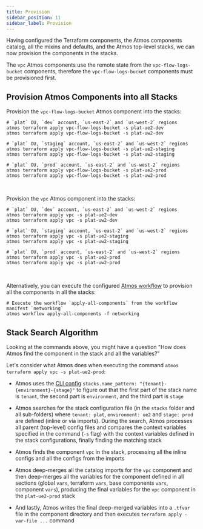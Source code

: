 ```yaml
---
title: Provision
sidebar_position: 11
sidebar_label: Provision
---
```


Having configured the Terraform components, the Atmos components catalog, all the mixins and defaults, and the Atmos top-level stacks, we can now
provision the components in the stacks.

The `vpc` Atmos components use the remote state from the `vpc-flow-logs-bucket` components, therefore the `vpc-flow-logs-bucket` components must
be provisioned first.

## Provision Atmos Components into all Stacks

Provision the `vpc-flow-logs-bucket` Atmos component into the stacks:

```shell
# `plat` OU, `dev` account, `us-east-2` and `us-west-2` regions
atmos terraform apply vpc-flow-logs-bucket -s plat-ue2-dev
atmos terraform apply vpc-flow-logs-bucket -s plat-uw2-dev

# `plat` OU, `staging` account, `us-east-2` and `us-west-2` regions
atmos terraform apply vpc-flow-logs-bucket -s plat-ue2-staging
atmos terraform apply vpc-flow-logs-bucket -s plat-uw2-staging

# `plat` OU, `prod` account, `us-east-2` and `us-west-2` regions
atmos terraform apply vpc-flow-logs-bucket -s plat-ue2-prod
atmos terraform apply vpc-flow-logs-bucket -s plat-uw2-prod
```

<br/>

Provision the `vpc` Atmos component into the stacks:

```shell
# `plat` OU, `dev` account, `us-east-2` and `us-west-2` regions
atmos terraform apply vpc -s plat-ue2-dev
atmos terraform apply vpc -s plat-uw2-dev

# `plat` OU, `staging` account, `us-east-2` and `us-west-2` regions
atmos terraform apply vpc -s plat-ue2-staging
atmos terraform apply vpc -s plat-uw2-staging

# `plat` OU, `prod` account, `us-east-2` and `us-west-2` regions
atmos terraform apply vpc -s plat-ue2-prod
atmos terraform apply vpc -s plat-uw2-prod
```

<br/>

Alternatively, you can execute the configured [Atmos workflow](/quick-start/advanced/create-workflows) to provision all the components in all the stacks:

```shell
# Execute the workflow `apply-all-components` from the workflow manifest `networking`
atmos workflow apply-all-components -f networking
```

## Stack Search Algorithm

Looking at the commands above, you might have a question "How does Atmos find the component in the stack and all the variables?"

Let's consider what Atmos does when executing the command `atmos terraform apply vpc -s plat-ue2-prod`:

- Atmos uses the [CLI config](/quick-start/advanced/configure-cli) `stacks.name_pattern: "{tenant}-{environment}-{stage}"` to figure out that the first part of
  the stack name is `tenant`, the second part is `environment`, and the third part is `stage`

- Atmos searches for the stack configuration file (in the `stacks` folder and all sub-folders) where `tenant: plat`, `environment: ue2`
  and `stage: prod` are defined (inline or via imports). During the search, Atmos processes all parent (top-level) config files and compares the
  context variables specified in the command (`-s` flag) with the context variables defined in the stack configurations, finally finding the matching
  stack

- Atmos finds the component `vpc` in the stack, processing all the inline configs and all the configs from the imports

- Atmos deep-merges all the catalog imports for the `vpc` component and then deep-merges all the variables for the component defined in all
  sections (global `vars`, terraform `vars`, base components `vars`, component `vars`), producing the final variables for the `vpc` component in
  the `plat-ue2-prod` stack

- And lastly, Atmos writes the final deep-merged variables into a `.tfvar` file in the component directory and then
  executes `terraform apply -var-file ...` command
